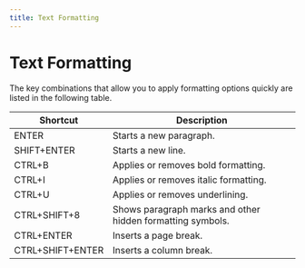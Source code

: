 ```yaml
---
title: Text Formatting
---
```

# Text Formatting
The key combinations that allow you to apply formatting options quickly are listed in the following table.

| Shortcut | Description |
|---|---|
| ENTER | Starts a new paragraph. |
| SHIFT+ENTER | Starts a new line. |
| CTRL+B | Applies or removes bold formatting. |
| CTRL+I | Applies or removes italic formatting. |
| CTRL+U | Applies or removes underlining. |
| CTRL+SHIFT+8 | Shows paragraph marks and other hidden formatting symbols. |
| CTRL+ENTER | Inserts a page break. |
| CTRL+SHIFT+ENTER | Inserts a column break. |
